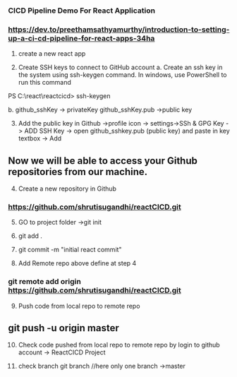 ### CICD Pipeline Demo For React Application 
### https://dev.to/preethamsathyamurthy/introduction-to-setting-up-a-ci-cd-pipeline-for-react-apps-34ha

1.  create a new react app

2. Create SSH keys to connect to GitHub account
 a. Create an ssh key in the system using ssh-keygen command. In windows, use PowerShell to run this command

PS C:\react\reactcicd> ssh-keygen
 

 b. github_sshKey -> privateKey
 github_sshKey.pub ->public key


3. Add the public key in Github  ->profile icon -> settings->SSh & GPG Key -> ADD SSH Key -> open github_sshkey.pub (public key) and paste in key textbox -> Add

## Now we will be able to access your Github repositories from our machine.

4. Create a new repository in Github

### https://github.com/shrutisugandhi/reactCICD.git


5. GO to project folder ->git init

6. git add .

7. git commit -m "initial react commit"

8. Add Remote repo above define at step 4

### git remote add origin https://github.com/shrutisugandhi/reactCICD.git

9. Push code from local repo to remote repo

## git push -u origin master

10. Check code pushed from local repo to remote repo by login to github account -> ReactCICD Project

11. check branch git branch 
//here only one branch ->master